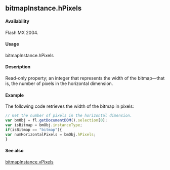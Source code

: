 ## bitmapInstance.hPixels

#### Availability

Flash MX 2004.

#### Usage

bitmapInstance.hPixels

#### Description

Read-only property; an integer that represents the width of the bitmap—that is, the number of pixels in the horizontal dimension.

#### Example

The following code retrieves the width of the bitmap in pixels:
```javascript
// Get the number of pixels in the horizontal dimension.
var bmObj = fl.getDocumentDOM().selection[0];
var isBitmap = bmObj.instanceType;
if(isBitmap == "bitmap"){
var numHorizontalPixels = bmObj.hPixels;
}
```
#### See also

[bitmapInstance.vPixels](../BitmapInstance_object/bitmapInstanc3.md)
